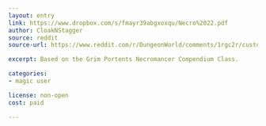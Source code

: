 ```yaml
---
layout: entry
link: https://www.dropbox.com/s/fmayr39abgxoxqu/Necro%2022.pdf
author: CloakNStagger
source: reddit
source-url: https://www.reddit.com/r/DungeonWorld/comments/1rgc2r/custom_necromancer_player_class_playbook/?st=jcmfv9he&sh=8ba72eda

excerpt: Based on the Grim Portents Necromancer Compendium Class.

categories:
- magic user

license: non-open
cost: paid

---
```

